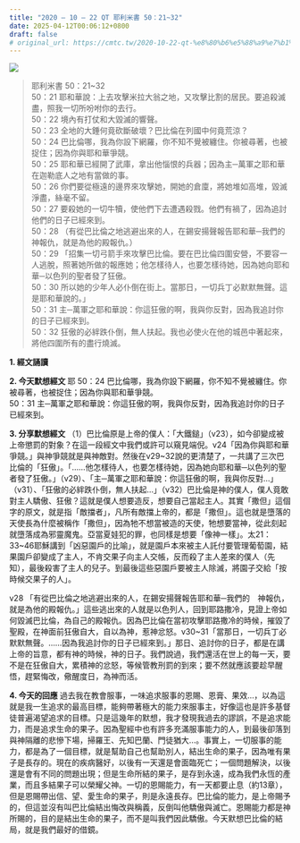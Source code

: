 ```yaml
---
title: "2020 – 10 – 22 QT 耶利米書 50：21~32"
date: 2025-04-12T00:06:12+0800
draft: false
# original_url: https://cmtc.tw/2020-10-22-qt-%e8%80%b6%e5%88%a9%e7%b1%b3%e6%9b%b8-50%ef%bc%9a2132
---
```


![](/images/qt.jpg)
> 耶利米書 50：21\~32  
> 50：21 耶和華說：上去攻擊米拉大翁之地，又攻擊比割的居民。要追殺滅盡，照我一切所吩咐你的去行。  
> 50：22 境內有打仗和大毀滅的響聲。  
> 50：23 全地的大錘何竟砍斷破壞？巴比倫在列國中何竟荒涼？  
> 50：24 巴比倫哪，我為你設下網羅，你不知不覺被纏住。你被尋著，也被捉住；因為你與耶和華爭競。  
> 50：25 耶和華已經開了武庫，拿出他惱恨的兵器；因為主─萬軍之耶和華在迦勒底人之地有當做的事。  
> 50：26 你們要從極遠的邊界來攻擊她，開她的倉廩，將她堆如高堆，毀滅淨盡，絲毫不留。  
> 50：27 要殺她的一切牛犢，使他們下去遭遇殺戮。他們有禍了，因為追討他們的日子已經來到。  
> 50：28 （有從巴比倫之地逃避出來的人，在錫安揚聲報告耶和華─我們的　神報仇，就是為他的殿報仇。）  
> 50：29 「招集一切弓箭手來攻擊巴比倫。要在巴比倫四圍安營，不要容一人逃脫，照著她所做的報應她；他怎樣待人，也要怎樣待她，因為她向耶和華─以色列的聖者發了狂傲。  
> 50：30 所以她的少年人必仆倒在街上。當那日，一切兵丁必默默無聲。這是耶和華說的。」  
> 50：31 主─萬軍之耶和華說：你這狂傲的啊，我與你反對，因為我追討你的日子已經來到。  
> 50：32 狂傲的必絆跌仆倒，無人扶起。我也必使火在他的城邑中著起來，將他四圍所有的盡行燒滅。

**1. 經文誦讀**

**2.  今天默想經文**
耶 50：24 巴比倫哪，我為你設下網羅，你不知不覺被纏住。你被尋著，也被捉住；因為你與耶和華爭競。  
50：31 主─萬軍之耶和華說：你這狂傲的啊，我與你反對，因為我追討你的日子已經來到。

**3. 分享默想經文**
（1）巴比倫原是上帝的僕人：「大鐵鎚」（v23），如今卻變成被上帝懲罰的對象？在這一段經文中我們或許可以窺見端倪。v24「因為你與耶和華爭競。」與神爭競就是與神敵對。然後在v29\~32說的更清楚了，一共講了三次巴比倫的「狂傲」。「……他怎樣待人，也要怎樣待她，因為她向耶和華─以色列的聖者發了狂傲。」（v29）、「主─萬軍之耶和華說：你這狂傲的啊，我與你反對…」（v31）、「狂傲的必絆跌仆倒，無人扶起…」（v32）巴比倫是神的僕人，僕人竟敢對主人驕傲、狂傲？這就是僕人想要造反，想要自己當起主人。其實「撒但」這個字的原文，就是指「敵擋者」，凡所有敵擋上帝的，都是「撒但」。這也就是墮落的天使長為什麼被稱作「撒但」，因為牠不想當被造的天使，牠想要當神，從此刻起就墮落成為邪靈魔鬼。亞當夏娃犯的罪，也同樣是想要「像神一樣」。太21：33\~46耶穌講到「凶惡園戶的比喻」，就是園戶本來被主人託付要管理葡萄園，結果園戶卻變成了主人，不肯交果子向主人交帳，反而殺了主人差來的僕人（先知），最後殺害了主人的兒子。到最後這些惡園戶要被主人除滅，將園子交給「按時候交果子的人」。

v28 「有從巴比倫之地逃避出來的人，在錫安揚聲報告耶和華─我們的　神報仇，就是為他的殿報仇。」這些逃出來的人就是以色列人，回到耶路撒冷，見證上帝如何毀滅巴比倫，為自己的殿報仇。因為巴比倫在當初攻擊耶路撒冷的時候，摧毀了聖殿，在神面前狂傲自大，自以為神，惹神忿怒。v30\~31「當那日，一切兵丁必默默無聲。……因為我追討你的日子已經來到。」那日、追討你的日子，都是在講上帝的旨意，都有神的時候，神的日子。我們說過，我們還活在世上的每一天，要不是在狂傲自大，累積神的忿怒，等候管教刑罰的到來；要不然就應該要趁早醒悟，趕緊悔改，儆醒度日，為神而活。

**4. 今天的回應**
過去我在教會服事，一味追求服事的恩賜、恩膏、果效…，以為這就是我一生追求的最高目標，能夠帶著極大的能力來服事主，好像這也是許多基督徒普遍渴望追求的目標。只是這幾年的默想，我才發現我過去的謬誤，不是追求能力，而是追求生命的果子。因為聖經中也有許多充滿服事能力的人，到最後卻落到與神隔離的悲慘下場，掃羅王、先知巴蘭、門徒猶大…。事實上，一切服事的能力，都是為了一個目標，就是幫助自己也幫助別人，結出生命的果子，因為唯有果子是長存的。現在的疾病醫好，以後有一天還是會面臨死亡；一個問題解決，以後還是會有不同的問題出現；但是生命所結的果子，是存到永遠，成為我們永恆的產業，而且多結果子可以榮耀父神。一切的恩賜能力，有一天都要止息（約13章），但是恩賜帶出信、望、愛生命的果子，則是永遠長存。巴比倫的能力，是上帝賜予的，但這並沒有叫巴比倫結出悔改與稱義，反倒叫他驕傲與滅亡。恩賜能力都是神所賜的，目的是結出生命的果子，而不是叫我們因此驕傲。今天默想巴比倫的結局，就是我們最好的借鏡。
